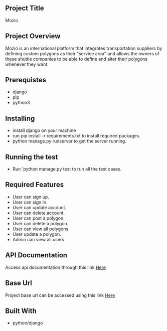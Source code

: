 
## Project Title
Mozio

## Project Overview
Mozio  is an international platform that integrates transportation suppliers by defining custom polygons as their "service area" and allows the owners of these shuttle companies to be able to define and alter their polygons whenever they want.

## Prerequistes
- django
- pip
- python3


## Installing
- install django on your machine
- run pip install -r requirements.txt to install required packages.
- python manage.py runserver to get the server running.

## Running the test
- Run 'python manage.py test to run all the test cases.

## Required Features
- User can sign up.
- User can sign in.
- User can update account.
- User can delete account.
- User can post a polygon.
- User can delete a polygon.
- User can view all polygons.
- User update a polygon.
- Admin can view all users



## API Documentation
 Access api documentation through this link [Here](https://mozio-trans.herokuapp.com/api/swagger)


## Base Url
Project base url can be accessed using this link [Here](https://mozio-trans.herokuapp.com/api/register)

## Built With
- python/django
